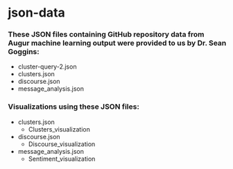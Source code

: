 # json-data

### These JSON files containing GitHub repository data from Augur machine learning output were provided to us by Dr. Sean Goggins:
- cluster-query-2.json
- clusters.json
- discourse.json
- message_analysis.json

### Visualizations using these JSON files:
- clusters.json
  - Clusters_visualization
- discourse.json
  - Discourse_visualization
- message_analysis.json
  - Sentiment_visualization